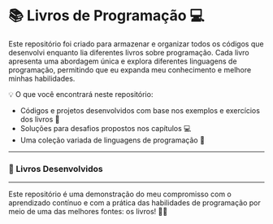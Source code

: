# 📚 Livros de Programação 💻
Este repositório foi criado para armazenar e organizar todos os códigos que desenvolvi enquanto lia diferentes livros sobre programação. Cada livro apresenta uma abordagem única e explora diferentes linguagens de programação, permitindo que eu expanda meu conhecimento e melhore minhas habilidades.

💡 O que você encontrará neste repositório:

- Códigos e projetos desenvolvidos com base nos exemplos e exercícios dos livros 📂
- Soluções para desafios propostos nos capítulos 💻
- Uma coleção variada de linguagens de programação 🌟
<hr>

### 📖 Livros Desenvolvidos

<hr>

Este repositório é uma demonstração do meu compromisso com o aprendizado contínuo e com a prática das habilidades de programação por meio de uma das melhores fontes: os livros! 📘✨